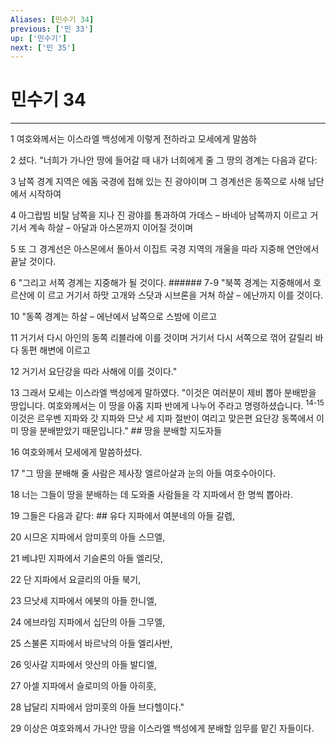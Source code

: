 ```yaml
---
Aliases: [민수기 34]
previous: ['민 33']
up: ['민수기']
next: ['민 35']
---
```

# 민수기 34

***


1 여호와께서는 이스라엘 백성에게 이렇게 전하라고 모세에게 말씀하 

2 셨다. "너희가 가나안 땅에 들어갈 때 내가 너희에게 줄 그 땅의 경계는 다음과 같다: 

3 남쪽 경계 지역은 에돔 국경에 접해 있는 진 광야이며 그 경계선은 동쪽으로 사해 남단에서 시작하여 

4 아그랍빔 비탈 남쪽을 지나 진 광야를 통과하여 가데스 – 바네아 남쪽까지 이르고 거기서 계속 하살 – 아달과 아스몬까지 이어질 것이며 

5 또 그 경계선은 아스몬에서 돌아서 이집트 국경 지역의 개울을 따라 지중해 연안에서 끝날 것이다. 

6 "그리고 서쪽 경계는 지중해가 될 것이다. ###### 7-9 "북쪽 경계는 지중해에서 호르산에 이 르고 거기서 하맛 고개와 스닷과 시브론을 거쳐 하살 – 에난까지 이를 것이다. 

10 "동쪽 경계는 하살 – 에난에서 남쪽으로 스밤에 이르고 

11 거기서 다시 아인의 동쪽 리블라에 이를 것이며 거기서 다시 서쪽으로 꺾어 갈릴리 바다 동편 해변에 이르고 

12 거기서 요단강을 따라 사해에 이를 것이다." 

13 그래서 모세는 이스라엘 백성에게 말하였다. "이것은 여러분이 제비 뽑아 분배받을 땅입니다. 여호와께서는 이 땅을 아홉 지파 반에게 나누어 주라고 명령하셨습니다. <sup class="versenum">14-15</sup>이것은 르우벤 지파와 갓 지파와 므낫 세 지파 절반이 여리고 맞은편 요단강 동쪽에서 이미 땅을 분배받았기 때문입니다." ## 땅을 분배할 지도자들 

16 여호와께서 모세에게 말씀하셨다. 

17 "그 땅을 분배해 줄 사람은 제사장 엘르아살과 눈의 아들 여호수아이다. 

18 너는 그들이 땅을 분배하는 데 도와줄 사람들을 각 지파에서 한 명씩 뽑아라. 

19 그들은 다음과 같다: ## 유다 지파에서 여분네의 아들 갈렙, 

20 시므온 지파에서 암미훗의 아들 스므엘, 

21 베냐민 지파에서 기슬론의 아들 엘리닷, 

22 단 지파에서 요글리의 아들 북기, 

23 므낫세 지파에서 에봇의 아들 한니엘, 

24 에브라임 지파에서 십단의 아들 그무엘, 

25 스불론 지파에서 바르낙의 아들 엘리사반, 

26 잇사갈 지파에서 앗산의 아들 발디엘, 

27 아셀 지파에서 슬로미의 아들 아히훗, 

28 납달리 지파에서 암미훗의 아들 브다헬이다." 

29 이상은 여호와께서 가나안 땅을 이스라엘 백성에게 분배할 임무를 맡긴 자들이다.
